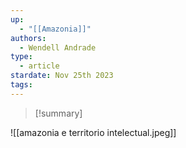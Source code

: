 ```yaml
---
up:
  - "[[Amazonia]]"
authors:
  - Wendell Andrade
type:
  - article
stardate: Nov 25th 2023
tags:
---
```

>[!summary]

![[amazonia e territorio intelectual.jpeg]]